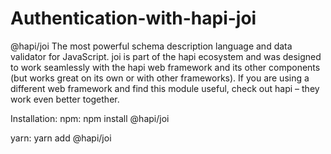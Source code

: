# Authentication-with-hapi-joi

@hapi/joi
The most powerful schema description language and data validator for JavaScript.
joi is part of the hapi ecosystem and was designed to work seamlessly with the hapi web framework and its other components (but works great on its own or with other frameworks). If you are using a different web framework and find this module useful, check out hapi – they work even better together.

Installation:
npm: npm install @hapi/joi

yarn: yarn add @hapi/joi
